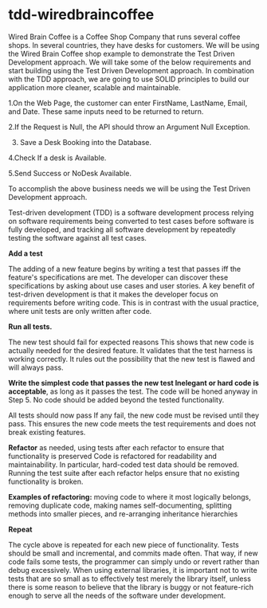 # tdd-wiredbraincoffee

Wired Brain Coffee is a Coffee Shop Company that runs several coffee shops. In several countries, they have desks for customers. We will be using the Wired Brain Coffee shop example to demonstrate the Test Driven Development approach. We will take some of the below requirements and start building using the Test Driven Development approach. In combination with the TDD approach, we are going to use SOLID principles to build our application more cleaner, scalable and maintainable. 

1.On the Web Page, the customer can enter FirstName, LastName, Email, and Date. These same inputs need to be returned to return.

2.If the Request is Null, the API should throw an Argument Null Exception.

3. Save a Desk Booking into the Database.

4.Check If a desk is Available.

5.Send Success or NoDesk Available.

To accomplish the above business needs we will be using the Test Driven Development approach.

Test-driven development (TDD) is a software development process relying on software requirements being converted to test cases before software is fully developed, and tracking all software development by repeatedly testing the software against all test cases.

**Add a test**

The adding of a new feature begins by writing a test that passes iff the feature's specifications are met. The developer can discover these specifications by asking about use cases and user stories. A key benefit of test-driven development is that it makes the developer focus on requirements before writing code. This is in contrast with the usual practice, where unit tests are only written after code.

**Run all tests.** 

The new test should fail for expected reasons This shows that new code is actually needed for the desired feature. It validates that the test harness is working correctly. It rules out the possibility that the new test is flawed and will always pass.

**Write the simplest code that passes the new test Inelegant or hard code is acceptable**, as long as it passes the test. The code will be honed anyway in Step 5. No code should be added beyond the tested functionality.

All tests should now pass If any fail, the new code must be revised until they pass. This ensures the new code meets the test requirements and does not break existing features.

**Refactor** as needed, using tests after each refactor to ensure that functionality is preserved Code is refactored for readability and maintainability. In particular, hard-coded test data should be removed. Running the test suite after each refactor helps ensure that no existing functionality is broken.

**Examples of refactoring:** moving code to where it most logically belongs, removing duplicate code, making names self-documenting, splitting methods into smaller pieces, and re-arranging inheritance hierarchies

**Repeat**

The cycle above is repeated for each new piece of functionality. Tests should be small and incremental, and commits made often. That way, if new code fails some tests, the programmer can simply undo or revert rather than debug excessively. When using external libraries, it is important not to write tests that are so small as to effectively test merely the library itself, unless there is some reason to believe that the library is buggy or not feature-rich enough to serve all the needs of the software under development.
